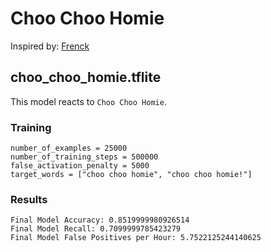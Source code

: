 # Choo Choo Homie

Inspired by: [Frenck](https://www.youtube.com/channel/UCZ2Ku6wrhdYDHCaBzLaA3bw)

## choo_choo_homie.tflite

This model reacts to `Choo Choo Homie`.

### Training

```
number_of_examples = 25000
number_of_training_steps = 500000
false_activation_penalty = 5000
target_words = ["choo choo homie", "choo choo homie!"]
```

### Results

```
Final Model Accuracy: 0.8519999980926514
Final Model Recall: 0.7099999785423279
Final Model False Positives per Hour: 5.7522125244140625
```
